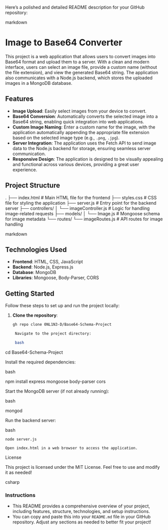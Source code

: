 Here’s a polished and detailed README description for your GitHub repository:

markdown

# Image to Base64 Converter

This project is a web application that allows users to convert images into Base64 format and upload them to a server. With a clean and modern interface, users can select an image file, provide a custom name (without the file extension), and view the generated Base64 string. The application also communicates with a Node.js backend, which stores the uploaded images in a MongoDB database.

## Features

- **Image Upload**: Easily select images from your device to convert.
- **Base64 Conversion**: Automatically converts the selected image into a Base64 string, enabling quick integration into web applications.
- **Custom Image Naming**: Enter a custom name for the image, with the application automatically appending the appropriate file extension based on the selected image type (e.g., `.png`, `.jpg`).
- **Server Integration**: The application uses the Fetch API to send image data to the Node.js backend for storage, ensuring seamless server communication.
- **Responsive Design**: The application is designed to be visually appealing and functional across various devices, providing a great user experience.

## Project Structure

.
├── index.html # Main HTML file for the frontend
├── styles.css # CSS file for styling the application
├── server.js # Entry point for the backend server
├── controllers/
│ └── imageController.js # Logic for handling image-related requests
├── models/
│ └── Image.js # Mongoose schema for image metadata
└── routes/
└── imageRoutes.js # API routes for image handling

markdown


## Technologies Used

- **Frontend**: HTML, CSS, JavaScript
- **Backend**: Node.js, Express.js
- **Database**: MongoDB
- **Libraries**: Mongoose, Body-Parser, CORS

## Getting Started

Follow these steps to set up and run the project locally:

1. **Clone the repository**:
   ```bash
   gh repo clone 0NL1N3-D/Base64-Schema-Project

    Navigate to the project directory:

    bash

cd Base64-Schema-Project

Install the required dependencies:

bash

npm install express mongoose body-parser cors

Start the MongoDB server (if not already running):

bash

mongod

Run the backend server:

bash

    node server.js

    Open index.html in a web browser to access the application.

License

This project is licensed under the MIT License. Feel free to use and modify it as needed!

csharp

### Instructions
- This README provides a comprehensive overview of your project, including features, structure, technologies, and setup instructions.
- You can copy and paste this into your `README.md` file in your GitHub repository. Adjust any sections as needed to better fit your project!